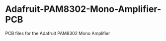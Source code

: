 Adafruit-PAM8302-Mono-Amplifier-PCB
===================================

PCB files for the Adafruit PAM8302 Mono Amplifier
